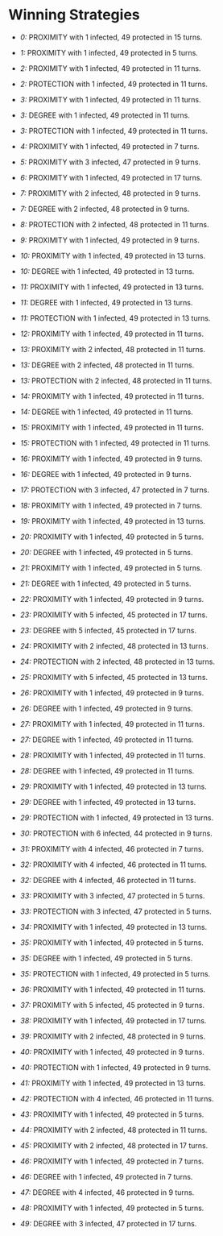# Winning Strategies

* _0:_ PROXIMITY with 1 infected, 49 protected in 15 turns.


* _1:_ PROXIMITY with 1 infected, 49 protected in 5 turns.


* _2:_ PROXIMITY with 1 infected, 49 protected in 11 turns.


* _2:_ PROTECTION with 1 infected, 49 protected in 11 turns.


* _3:_ PROXIMITY with 1 infected, 49 protected in 11 turns.


* _3:_ DEGREE with 1 infected, 49 protected in 11 turns.


* _3:_ PROTECTION with 1 infected, 49 protected in 11 turns.


* _4:_ PROXIMITY with 1 infected, 49 protected in 7 turns.


* _5:_ PROXIMITY with 3 infected, 47 protected in 9 turns.


* _6:_ PROXIMITY with 1 infected, 49 protected in 17 turns.


* _7:_ PROXIMITY with 2 infected, 48 protected in 9 turns.


* _7:_ DEGREE with 2 infected, 48 protected in 9 turns.


* _8:_ PROTECTION with 2 infected, 48 protected in 11 turns.


* _9:_ PROXIMITY with 1 infected, 49 protected in 9 turns.


* _10:_ PROXIMITY with 1 infected, 49 protected in 13 turns.


* _10:_ DEGREE with 1 infected, 49 protected in 13 turns.


* _11:_ PROXIMITY with 1 infected, 49 protected in 13 turns.


* _11:_ DEGREE with 1 infected, 49 protected in 13 turns.


* _11:_ PROTECTION with 1 infected, 49 protected in 13 turns.


* _12:_ PROXIMITY with 1 infected, 49 protected in 11 turns.


* _13:_ PROXIMITY with 2 infected, 48 protected in 11 turns.


* _13:_ DEGREE with 2 infected, 48 protected in 11 turns.


* _13:_ PROTECTION with 2 infected, 48 protected in 11 turns.


* _14:_ PROXIMITY with 1 infected, 49 protected in 11 turns.


* _14:_ DEGREE with 1 infected, 49 protected in 11 turns.


* _15:_ PROXIMITY with 1 infected, 49 protected in 11 turns.


* _15:_ PROTECTION with 1 infected, 49 protected in 11 turns.


* _16:_ PROXIMITY with 1 infected, 49 protected in 9 turns.


* _16:_ DEGREE with 1 infected, 49 protected in 9 turns.


* _17:_ PROTECTION with 3 infected, 47 protected in 7 turns.


* _18:_ PROXIMITY with 1 infected, 49 protected in 7 turns.


* _19:_ PROXIMITY with 1 infected, 49 protected in 13 turns.


* _20:_ PROXIMITY with 1 infected, 49 protected in 5 turns.


* _20:_ DEGREE with 1 infected, 49 protected in 5 turns.


* _21:_ PROXIMITY with 1 infected, 49 protected in 5 turns.


* _21:_ DEGREE with 1 infected, 49 protected in 5 turns.


* _22:_ PROXIMITY with 1 infected, 49 protected in 9 turns.


* _23:_ PROXIMITY with 5 infected, 45 protected in 17 turns.


* _23:_ DEGREE with 5 infected, 45 protected in 17 turns.


* _24:_ PROXIMITY with 2 infected, 48 protected in 13 turns.


* _24:_ PROTECTION with 2 infected, 48 protected in 13 turns.


* _25:_ PROXIMITY with 5 infected, 45 protected in 13 turns.


* _26:_ PROXIMITY with 1 infected, 49 protected in 9 turns.


* _26:_ DEGREE with 1 infected, 49 protected in 9 turns.


* _27:_ PROXIMITY with 1 infected, 49 protected in 11 turns.


* _27:_ DEGREE with 1 infected, 49 protected in 11 turns.


* _28:_ PROXIMITY with 1 infected, 49 protected in 11 turns.


* _28:_ DEGREE with 1 infected, 49 protected in 11 turns.


* _29:_ PROXIMITY with 1 infected, 49 protected in 13 turns.


* _29:_ DEGREE with 1 infected, 49 protected in 13 turns.


* _29:_ PROTECTION with 1 infected, 49 protected in 13 turns.


* _30:_ PROTECTION with 6 infected, 44 protected in 9 turns.


* _31:_ PROXIMITY with 4 infected, 46 protected in 7 turns.


* _32:_ PROXIMITY with 4 infected, 46 protected in 11 turns.


* _32:_ DEGREE with 4 infected, 46 protected in 11 turns.


* _33:_ PROXIMITY with 3 infected, 47 protected in 5 turns.


* _33:_ PROTECTION with 3 infected, 47 protected in 5 turns.


* _34:_ PROXIMITY with 1 infected, 49 protected in 13 turns.


* _35:_ PROXIMITY with 1 infected, 49 protected in 5 turns.


* _35:_ DEGREE with 1 infected, 49 protected in 5 turns.


* _35:_ PROTECTION with 1 infected, 49 protected in 5 turns.


* _36:_ PROXIMITY with 1 infected, 49 protected in 11 turns.


* _37:_ PROXIMITY with 5 infected, 45 protected in 9 turns.


* _38:_ PROXIMITY with 1 infected, 49 protected in 17 turns.


* _39:_ PROXIMITY with 2 infected, 48 protected in 9 turns.


* _40:_ PROXIMITY with 1 infected, 49 protected in 9 turns.


* _40:_ PROTECTION with 1 infected, 49 protected in 9 turns.


* _41:_ PROXIMITY with 1 infected, 49 protected in 13 turns.


* _42:_ PROTECTION with 4 infected, 46 protected in 11 turns.


* _43:_ PROXIMITY with 1 infected, 49 protected in 5 turns.


* _44:_ PROXIMITY with 2 infected, 48 protected in 11 turns.


* _45:_ PROXIMITY with 2 infected, 48 protected in 17 turns.


* _46:_ PROXIMITY with 1 infected, 49 protected in 7 turns.


* _46:_ DEGREE with 1 infected, 49 protected in 7 turns.


* _47:_ DEGREE with 4 infected, 46 protected in 9 turns.


* _48:_ PROXIMITY with 1 infected, 49 protected in 5 turns.


* _49:_ DEGREE with 3 infected, 47 protected in 17 turns.



